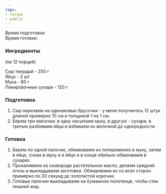 ```yaml
---
tags:
- recipe
- public
---
```


Время подготовки:  
Время готовки:

### Ингредиенты

(на 12 порций)

Сыр твердый - 250 г  
Яйцо - 2 шт  
Мука - 80 г  
Панировочные сухари - 120 г

### Подготовка

1. Сыр нарезаем на одинаковые брусочки - у меня получилось 12 штук длиной примерно 10 см и толщиной 1 на 1 см.
1. Берем три мисочки: в одну насыпаем муку, в другую - сухари, в третью разбиваем яйца и взбиваем их вилочкой до однородности.

### Готовка

1. Берем по одной палочке, обмакиваем их попеременно в муку, затем в яйцо, снова в муку и в яйцо и в конце обильно обваливаем в сухарях.
1. Прокаливаем на сковороде растительное масло, делаем средний огонь и выкладываем заготовки. Обжариваем их со всех сторон примерно по 20 секунд до золотистой корочки.
1. Готовые палочки выкладываем на бумажное полотенце, чтобы стек лишний жир.
